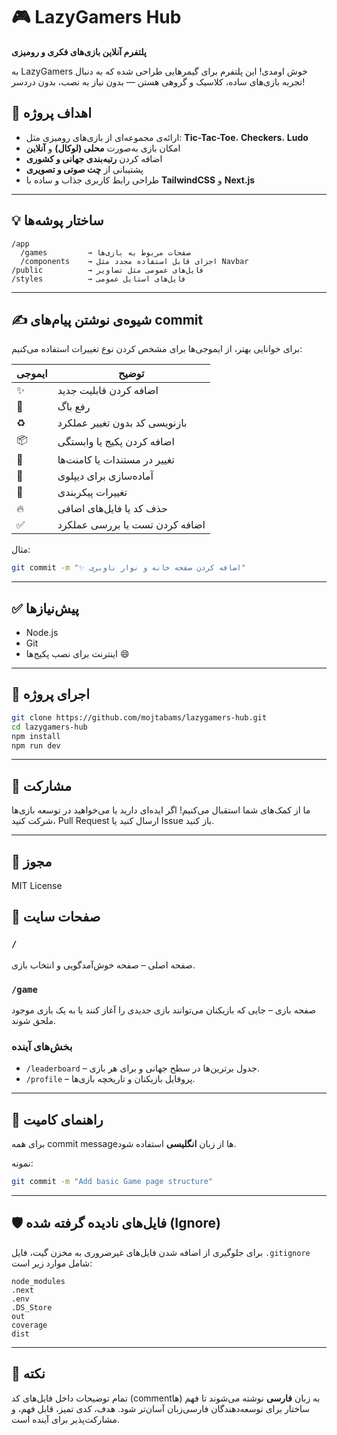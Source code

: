 # 🎮 LazyGamers Hub

**پلتفرم آنلاین بازی‌های فکری و رومیزی**

به LazyGamers خوش اومدی! این پلتفرم برای گیمرهایی طراحی شده که به دنبال تجربه بازی‌های ساده، کلاسیک و گروهی هستن — بدون نیاز به نصب، بدون دردسر!

## 📌 اهداف پروژه

- ارائه‌ی مجموعه‌ای از بازی‌های رومیزی مثل: **Tic-Tac-Toe**، **Checkers**، **Ludo**
- امکان بازی به‌صورت **محلی (لوکال)** و **آنلاین**
- اضافه کردن **رتبه‌بندی جهانی و کشوری**
- پشتیبانی از **چت صوتی و تصویری**
- طراحی رابط کاربری جذاب و ساده با **TailwindCSS** و **Next.js**

---

## 💡 ساختار پوشه‌ها

```
/app
  /games         → صفحات مربوط به بازی‌ها
  /components    → اجزای قابل استفاده مجدد مثل Navbar
/public          → فایل‌های عمومی مثل تصاویر
/styles          → فایل‌های استایل عمومی
```

---

## ✍️ شیوه‌ی نوشتن پیام‌های commit

برای خوانایی بهتر، از ایموجی‌ها برای مشخص کردن نوع تغییرات استفاده می‌کنیم:

| ایموجی | توضیح |
|--------|--------|
| ✨     | اضافه کردن قابلیت جدید |
| 🐛     | رفع باگ |
| ♻️     | بازنویسی کد بدون تغییر عملکرد |
| 📦     | اضافه کردن پکیج یا وابستگی |
| 📝     | تغییر در مستندات یا کامنت‌ها |
| 🚀     | آماده‌سازی برای دیپلوی |
| 🔧     | تغییرات پیکربندی |
| 🔥     | حذف کد یا فایل‌های اضافی |
| ✅     | اضافه کردن تست یا بررسی عملکرد |

مثال:
```bash
git commit -m "✨ اضافه کردن صفحه خانه و نوار ناوبری"
```

---

## ✅ پیش‌نیازها

- Node.js
- Git
- اینترنت برای نصب پکیج‌ها 😄

---

## 🚀 اجرای پروژه

```bash
git clone https://github.com/mojtabams/lazygamers-hub.git
cd lazygamers-hub
npm install
npm run dev
```

---

## 🤝 مشارکت

ما از کمک‌های شما استقبال می‌کنیم! اگر ایده‌ای دارید یا می‌خواهید در توسعه بازی‌ها شرکت کنید، Pull Request ارسال کنید یا Issue باز کنید.

---

## 📜 مجوز

MIT License

## 📄 صفحات سایت

### `/`

صفحه اصلی – صفحه خوش‌آمدگویی و انتخاب بازی.

### `/game`

صفحه بازی – جایی که بازیکنان می‌توانند بازی جدیدی را آغاز کنند یا به یک بازی موجود ملحق شوند.

### بخش‌های آینده

* `/leaderboard` – جدول برترین‌ها در سطح جهانی و برای هر بازی.
* `/profile` – پروفایل بازیکنان و تاریخچه بازی‌ها.

---

## 💬 راهنمای کامیت

برای همه commit messageها از زبان **انگلیسی** استفاده شود.

نمونه:

```bash
git commit -m "Add basic Game page structure"
```

---

## 🛡️ فایل‌های نادیده گرفته شده (Ignore)

برای جلوگیری از اضافه شدن فایل‌های غیرضروری به مخزن گیت، فایل `.gitignore` شامل موارد زیر است:

```
node_modules
.next
.env
.DS_Store
out
coverage
dist
```

---

## 📝 نکته

تمام توضیحات داخل فایل‌های کد (commentها) به زبان **فارسی** نوشته می‌شوند تا فهم ساختار برای توسعه‌دهندگان فارسی‌زبان آسان‌تر شود. هدف، کدی تمیز، قابل فهم، و مشارکت‌پذیر برای آینده است.

